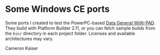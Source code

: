 # Some Windows CE ports

Some ports I created to test the PowerPC-based [Data General WiiN-PAD](https://oldvcr.blogspot.com/2024/05/with-powerpc-windows-ce-and-wiin-pad.html). They build with Platform Builder 2.11, or you can fetch sample builds from the `bin/` directory in each project folder. Licenses and available architectures may vary.

Cameron Kaiser

